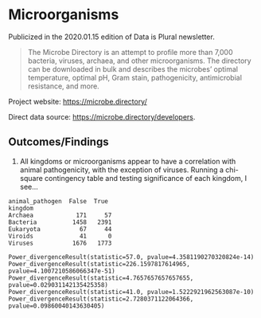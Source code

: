 # Microorganisms

Publicized in the 2020.01.15 edition of Data is Plural newsletter.

>  The Microbe Directory is an attempt to profile more than 7,000 bacteria, viruses, archaea, and other microorganisms. The directory can be downloaded in bulk and describes the microbes’ optimal temperature, optimal pH, Gram stain, pathogenicity, antimicrobial resistance, and more.

Project website: https://microbe.directory/

Direct data source: https://microbe.directory/developers.

## Outcomes/Findings

1. All kingdoms or microorganisms appear to have a correlation with animal pathogenicity, with the exception of viruses. Running a chi-square contingency table and testing significance of each kingdom, I see...
```
animal_pathogen  False  True 
kingdom                      
Archaea            171     57
Bacteria          1458   2391
Eukaryota           67     44
Viroids             41      0
Viruses           1676   1773

Power_divergenceResult(statistic=57.0, pvalue=4.3581190270320824e-14)
Power_divergenceResult(statistic=226.1597817614965, pvalue=4.1007210586066347e-51)
Power_divergenceResult(statistic=4.7657657657657655, pvalue=0.029031142135425358)
Power_divergenceResult(statistic=41.0, pvalue=1.5222921962563087e-10)
Power_divergenceResult(statistic=2.7280371122064366, pvalue=0.09860040143630405)
```